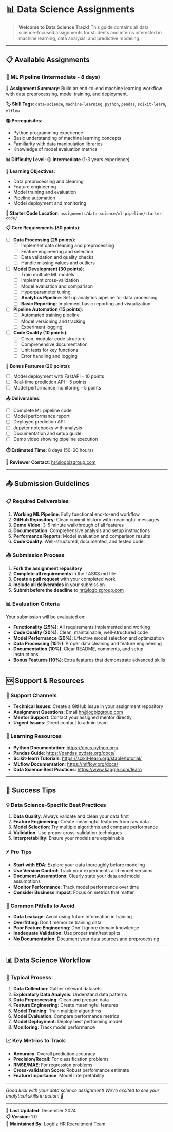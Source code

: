 # 📊 Data Science Assignments

> **Welcome to Data Science Track!** This guide contains all data science-focused assignments for students and interns interested in machine learning, data analysis, and predictive modeling.

---

## 📋 Available Assignments

### 📂 ML Pipeline (Intermediate - 8 days)

**🎯 Assignment Summary**: Build an end-to-end machine learning workflow with data preprocessing, model training, and deployment.

**🏷️ Skill Tags**: `data-science`, `machine-learning`, `python`, `pandas`, `scikit-learn`, `mlflow`

**📚 Prerequisites**:
- Python programming experience
- Basic understanding of machine learning concepts
- Familiarity with data manipulation libraries
- Knowledge of model evaluation metrics

**📊 Difficulty Level**: 🟡 **Intermediate** (1-3 years experience)

**🎯 Learning Objectives**:
- Data preprocessing and cleaning
- Feature engineering
- Model training and evaluation
- Pipeline automation
- Model deployment and monitoring

**📁 Starter Code Location**: `assignments/data-science/ml-pipeline/starter-code/`

**📋 Core Requirements (80 points)**:
- [ ] **Data Processing (25 points)**:
  - [ ] Implement data cleaning and preprocessing
  - [ ] Feature engineering and selection
  - [ ] Data validation and quality checks
  - [ ] Handle missing values and outliers
- [ ] **Model Development (30 points)**:
  - [ ] Train multiple ML models
  - [ ] Implement cross-validation
  - [ ] Model evaluation and comparison
  - [ ] Hyperparameter tuning
  - [ ] **Analytics Pipeline**: Set up analytics pipeline for data processing
  - [ ] **Basic Reporting**: Implement basic reporting and visualization
- [ ] **Pipeline Automation (15 points)**:
  - [ ] Automated training pipeline
  - [ ] Model versioning and tracking
  - [ ] Experiment logging
- [ ] **Code Quality (10 points)**:
  - [ ] Clean, modular code structure
  - [ ] Comprehensive documentation
  - [ ] Unit tests for key functions
  - [ ] Error handling and logging

**🚀 Bonus Features (20 points)**:
- [ ] Model deployment with FastAPI - 10 points
- [ ] Real-time prediction API - 5 points
- [ ] Model performance monitoring - 5 points

**📤 Deliverables**:
- [ ] Complete ML pipeline code
- [ ] Model performance report
- [ ] Deployed prediction API
- [ ] Jupyter notebooks with analysis
- [ ] Documentation and setup guide
- [ ] Demo video showing pipeline execution

**⏱️ Estimated Time**: 8 days (50-60 hours)

**👥 Reviewer Contact**: hr@logbizgroup.com

---

## 📤 Submission Guidelines

### 📋 Required Deliverables
1. **Working ML Pipeline**: Fully functional end-to-end workflow
2. **GitHub Repository**: Clean commit history with meaningful messages
3. **Demo Video**: 3-5 minute walkthrough of all features
4. **Documentation**: Comprehensive analysis and setup instructions
5. **Performance Reports**: Model evaluation and comparison results
6. **Code Quality**: Well-structured, documented, and tested code

### 📤 Submission Process
1. **Fork the assignment repository**
2. **Complete all requirements** in the TASKS.md file
3. **Create a pull request** with your completed work
4. **Include all deliverables** in your submission
5. **Submit before the deadline** to hr@logbizgroup.com

### 📊 Evaluation Criteria
Your submission will be evaluated on:
- **Functionality (25%)**: All requirements implemented and working
- **Code Quality (20%)**: Clean, maintainable, well-structured code
- **Model Performance (20%)**: Effective model selection and optimization
- **Data Processing (15%)**: Proper data cleaning and feature engineering
- **Documentation (10%)**: Clear README, comments, and setup instructions
- **Bonus Features (10%)**: Extra features that demonstrate advanced skills

---

## 🆘 Support & Resources

### 👥 Support Channels
- **Technical Issues**: Create a GitHub issue in your assignment repository
- **Assignment Questions**: Email hr@logbizgroup.com
- **Mentor Support**: Contact your assigned mentor directly
- **Urgent Issues**: Direct contact to admin team

### 📖 Learning Resources
- **Python Documentation**: https://docs.python.org/
- **Pandas Guide**: https://pandas.pydata.org/docs/
- **Scikit-learn Tutorials**: https://scikit-learn.org/stable/tutorial/
- **MLflow Documentation**: https://mlflow.org/docs/
- **Data Science Best Practices**: https://www.kaggle.com/learn

---

## 🎉 Success Tips

### 💡 Data Science-Specific Best Practices
1. **Data Quality**: Always validate and clean your data first
2. **Feature Engineering**: Create meaningful features from raw data
3. **Model Selection**: Try multiple algorithms and compare performance
4. **Validation**: Use proper cross-validation techniques
5. **Interpretability**: Ensure your models are explainable

### ⚡ Pro Tips
- **Start with EDA**: Explore your data thoroughly before modeling
- **Use Version Control**: Track your experiments and model versions
- **Document Assumptions**: Clearly state your data and model assumptions
- **Monitor Performance**: Track model performance over time
- **Consider Business Impact**: Focus on metrics that matter

### 🚀 Common Pitfalls to Avoid
- **Data Leakage**: Avoid using future information in training
- **Overfitting**: Don't memorize training data
- **Poor Feature Engineering**: Don't ignore domain knowledge
- **Inadequate Validation**: Use proper train/test splits
- **No Documentation**: Document your data sources and preprocessing

---

## 📊 Data Science Workflow

### 🔄 Typical Process:
1. **Data Collection**: Gather relevant datasets
2. **Exploratory Data Analysis**: Understand data patterns
3. **Data Preprocessing**: Clean and prepare data
4. **Feature Engineering**: Create meaningful features
5. **Model Training**: Train multiple algorithms
6. **Model Evaluation**: Compare performance metrics
7. **Model Deployment**: Deploy best performing model
8. **Monitoring**: Track model performance

### 📈 Key Metrics to Track:
- **Accuracy**: Overall prediction accuracy
- **Precision/Recall**: For classification problems
- **RMSE/MAE**: For regression problems
- **Cross-validation Score**: Robust performance estimate
- **Feature Importance**: Model interpretability

---

*Good luck with your data science assignment! We're excited to see your analytical skills in action! 🚀*

---

**📝 Last Updated**: December 2024  
**📋 Version**: 1.0  
**👥 Maintained By**: Logbiz HR Recruitment Team 
